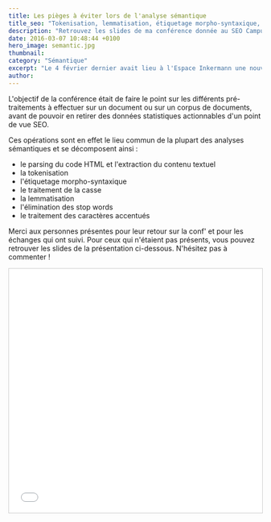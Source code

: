 ```yaml
---
title: Les pièges à éviter lors de l'analyse sémantique
title_seo: "Tokenisation, lemmatisation, étiquetage morpho-syntaxique, etc. - Conférence SEO Campus Lille"
description: "Retrouvez les slides de ma conférence donnée au SEO Campus de Lille le 4 mars 2016, sur les pièges à éviter lors de l'analyse sémantique !"
date: 2016-03-07 10:48:44 +0100
hero_image: semantic.jpg
thumbnail:
category: "Sémantique"
excerpt: "Le 4 février dernier avait lieu à l'Espace Inkermann une nouvelle édition du SEO Campus Lille. Au programme : un peu de R, de webspam ou encore d'Adwords mais aussi et surtout des échanges très intéressants avec les participants. Pour ma part, j'ai eu le plaisir d'y intervenir pour une conférence sur les pièges à éviter lors de l'analyse sémantique."
author:
---
```


L'objectif de la conférence était de faire le point sur les différents pré-traitements à effectuer sur un document ou sur un corpus de documents, avant de pouvoir en retirer des données statistiques actionnables d'un point de vue SEO.

Ces opérations sont en effet le lieu commun de la plupart des analyses sémantiques et se décomposent ainsi :

* le parsing du code HTML et l'extraction du contenu textuel
* la tokenisation
* l'étiquetage morpho-syntaxique
* le traitement de la casse
* la lemmatisation
* l'élimination des stop words
* le traitement des caractères accentués

Merci aux personnes présentes pour leur retour sur la conf' et pour les échanges qui ont suivi. Pour ceux qui n'étaient pas présents, vous pouvez retrouver les slides de la présentation ci-dessous. N'hésitez pas à commenter !

<iframe src="//www.slideshare.net/slideshow/embed_code/key/hKROIYFKiOjvW0" width="595" height="485" frameborder="0" marginwidth="0" marginheight="0" scrolling="no" style="border:1px solid #CCC; border-width:1px; margin-bottom:5px; max-width: 100%;" allowfullscreen> </iframe>
